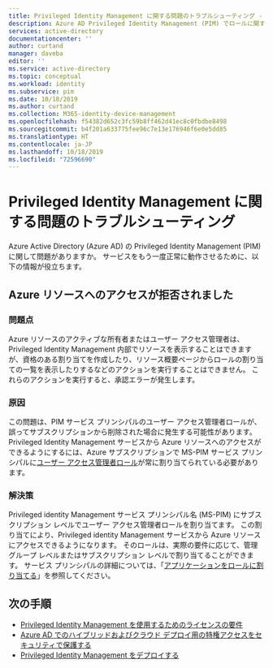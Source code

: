```yaml
---
title: Privileged Identity Management に関する問題のトラブルシューティング - Azure Active Directory | Microsoft Docs
description: Azure AD Privileged Identity Management (PIM) でロールに関するシステム エラーのトラブルシューティング方法を説明します。
services: active-directory
documentationcenter: ''
author: curtand
manager: daveba
editor: ''
ms.service: active-directory
ms.topic: conceptual
ms.workload: identity
ms.subservice: pim
ms.date: 10/18/2019
ms.author: curtand
ms.collection: M365-identity-device-management
ms.openlocfilehash: f54382d652c3fc59b8ff462d41ec8c0fbdbe8498
ms.sourcegitcommit: b4f201a633775fee96c7e13e176946f6e0e5dd85
ms.translationtype: HT
ms.contentlocale: ja-JP
ms.lasthandoff: 10/18/2019
ms.locfileid: "72596690"
---
```

# <a name="troubleshoot-a-problem-with-privileged-identity-management"></a>Privileged Identity Management に関する問題のトラブルシューティング

Azure Active Directory (Azure AD) の Privileged Identity Management (PIM) に関して問題がありますか。 サービスをもう一度正常に動作させるために、以下の情報が役立ちます。

## <a name="access-to-azure-resources-denied"></a>Azure リソースへのアクセスが拒否されました

### <a name="problem"></a>問題点

Azure リソースのアクティブな所有者またはユーザー アクセス管理者は、Privileged Identity Management 内部でリソースを表示することはできますが、資格のある割り当てを作成したり、リソース概要ページからロールの割り当ての一覧を表示したりするなどのアクションを実行することはできません。 これらのアクションを実行すると、承認エラーが発生します。

### <a name="cause"></a>原因

この問題は、PIM サービス プリンシパルのユーザー アクセス管理者ロールが、誤ってサブスクリプションから削除された場合に発生する可能性があります。 Privileged Identity Management サービスから Azure リソースへのアクセスができるようにするには、Azure サブスクリプションで MS-PIM サービス プリンシパルに[ユーザー アクセス管理者ロール](../../role-based-access-control/built-in-roles.md#user-access-administrator)が常に割り当てられている必要があります。

### <a name="resolution"></a>解決策

Privileged identity Management サービス プリンシパル名 (MS-PIM) にサブスクリプション レベルでユーザー アクセス管理者ロールを割り当てます。 この割り当てにより、Privileged identity Management サービスから Azure リソースにアクセスできるようになります。 そのロールは、実際の要件に応じて、管理グループ レベルまたはサブスクリプション レベルで割り当てることができます。 サービス プリンシパルの詳細については、「[アプリケーションをロールに割り当てる](https://docs.microsoft.com/azure/active-directory/develop/howto-create-service-principal-portal#assign-the-application-to-a-role)」を参照してください。

## <a name="next-steps"></a>次の手順

- [Privileged Identity Management を使用するためのライセンスの要件](subscription-requirements.md)
- [Azure AD でのハイブリッドおよびクラウド デプロイ用の特権アクセスをセキュリティで保護する](../users-groups-roles/directory-admin-roles-secure.md?toc=%2fazure%2factive-directory%2fprivileged-identity-management%2ftoc.json)
- [Privileged Identity Management をデプロイする](pim-deployment-plan.md)
